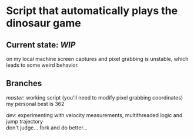 Script that automatically plays the dinosaur game
=

## Current state: *WIP*
on my local machine screen captures and pixel grabbing is unstable, which leads to some weird behavior.  

## Branches
*master*: working script (you'll need to modify pixel grabbing coordinates)  
my personal best is 362

*dev*: experimenting with velocity measurements, multithreaded logic and jump trajectory  
don't judge... fork and do better...
